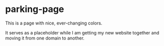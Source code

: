 # parking-page

This is a page with nice, ever-changing colors. 

It serves as a placeholder while I am getting my new website together and moving it from one domain to another.
